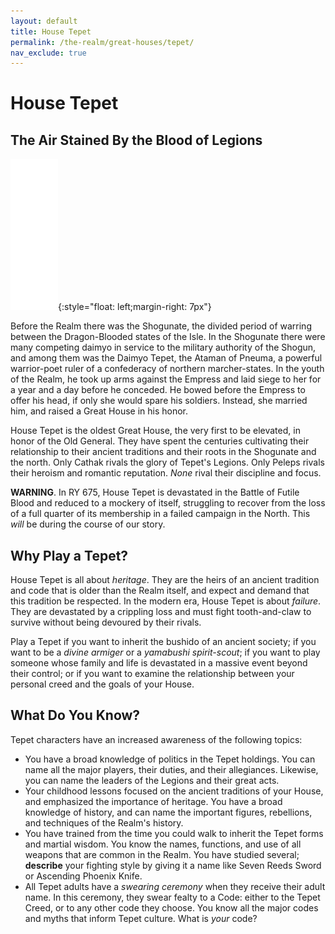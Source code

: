 ```yaml
---
layout: default
title: House Tepet
permalink: /the-realm/great-houses/tepet/
nav_exclude: true
---
```


# House Tepet

## The Air Stained By the Blood of Legions

![Tepet Mon](./../../../assets/house_mons/tepet.png){:style="float: left;margin-right: 7px"}

Before the Realm there was the Shogunate, the divided period of warring between
the Dragon-Blooded states of the Isle. In the Shogunate there were many
competing daimyo in service to the military authority of the Shogun, and among
them was the Daimyo Tepet, the Ataman of Pneuma, a powerful warrior-poet ruler
of a confederacy of northern marcher-states. In the youth of the Realm, he took
up arms against the Empress and laid siege to her for a year and a day before he
conceded. He bowed before the Empress to offer his head, if only she would spare
his soldiers. Instead, she married him, and raised a Great House in his honor.

House Tepet is the oldest Great House, the very first to be elevated, in honor
of the Old General. They have spent the centuries cultivating their
relationship to their ancient traditions and their roots in the Shogunate and
the north. Only Cathak rivals the glory of Tepet's Legions. Only Peleps rivals
their heroism and romantic reputation. _None_ rival their discipline and focus.

**WARNING**. In RY 675, House Tepet is devastated in the Battle of Futile Blood
and reduced to a mockery of itself, struggling to recover from the loss of a
full quarter of its membership in a failed campaign in the North. This _will_ be
during the course of our story.

## Why Play a Tepet?

House Tepet is all about _heritage_. They are the heirs of an ancient tradition
and code that is older than the Realm itself, and expect and demand that this
tradition be respected. In the modern era, House Tepet is about _failure_. They
are devastated by a crippling loss and must fight tooth-and-claw to survive
without being devoured by their rivals.

Play a Tepet if you want to inherit the bushido of an ancient society; if you
want to be a _divine armiger_ or a _yamabushi spirit-scout_; if you want to play
someone whose family and life is devastated in a massive event beyond their
control; or if you want to examine the relationship between your personal creed
and the goals of your House.

## What Do You Know?

Tepet characters have an increased awareness of the following topics:

- You have a broad knowledge of politics in the Tepet holdings. You can name all
  the major players, their duties, and their allegiances. Likewise, you can name
  the leaders of the Legions and their great acts.
- Your childhood lessons focused on the ancient traditions of your House, and
  emphasized the importance of heritage. You have a broad knowledge of history,
  and can name the important figures, rebellions, and techniques of the Realm's
  history.
- You have trained from the time you could walk to inherit the Tepet forms and
  martial wisdom. You know the names, functions, and use of all weapons that are
  common in the Realm. You have studied several; **describe** your fighting
  style by giving it a name like Seven Reeds Sword or Ascending Phoenix Knife.
- All Tepet adults have a _swearing ceremony_ when they receive their adult
  name. In this ceremony, they swear fealty to a Code: either to the Tepet
  Creed, or to any other code they choose. You know all the major codes and
  myths that inform Tepet culture. What is _your_ code?
